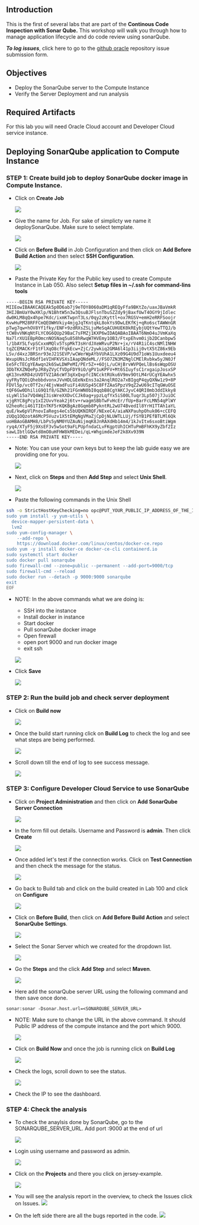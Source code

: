<!-- ![](images/200/Picture200-lab.png)   -->

## Introduction

This is the first of several labs that are part of the **Continous Code Inspection with Sonar Qube.** This workshop will walk you through how to manage application lifecycle and do code review using sonarQube.

**_To log issues_**, click here to go to the [github oracle](https://github.com/oracle/learning-library/issues/new) repository issue submission form.

## Objectives

- Deploy the SonarQube server to the Compute Instance
- Verify the Server Deployment and run analysis

## Required Artifacts

For this lab you will need Oracle Cloud account and Developer Cloud service instance.

## Deploying SonarQube application to Compute Instance

### **STEP 1**: Create build job to deploy SonarQube docker image in Compute Instance.

-  Click on **Create Job** 

    ![](images/200/lab200_createBuildJob_1.png) 

- Give the name for Job. For sake of simplicty we name it deploySonarQube. Make sure to select template.

    ![](images/200/lab200_createBuildJob_2.png)

- Click on **Before Build** in Job Configuration and then click on **Add Before Build Action** and then select **SSH Configuration**.

    ![](images/200/lab200_createBuildJob_3.png)

- Paste the Private Key for the Public key used to create Compute Instance in Lab 050. Also select **Setup files in ~/.ssh for command-lins tools**

```
-----BEGIN RSA PRIVATE KEY-----
MIIEowIBAAKCAQEAk5p0D6ab7j9eTOY8060aDM1qREQyFfa9BKtZo/uaxJBaVmkR
3HIJBmUaY0wXKlp/N1BhtW5n3w3QsuBJFlsnTbuSZZdy9jBaxfUwT4OGY9jIdlec
dw0KLM8qQx4hpe7Kdc/ixmKTwpnT3Ls/0qy2zKyttl+ox7RGSV+emH2eRRFSoojr
KvwHuPM28RFFCmQEOWHVkiy4mjgJqTKntqkL8okYs9DwLEKfKj+qRo6scTAWWnGR
pTwg7qw+hOV8Yf1fky/ENF+9zdRXsZSLjuMeSqACUHUEK0kREybjUQtYewTTQJ/b
tCW8vVNKqNtFLYC0G6QUp29BaC7sFMZj1KXP6wIDAQABAoIBAAT6NmO4uJVmKaXq
Na7lrXU1EBpROmcnNOSNaq5u858hRwqW7HVEmy1OB3/FtxpEhvm0ijb2DCanbpw5
l/1bAY5LfvpSCxxmMQlv5TspMkT3sHrdJXeWRvuP2Nr+jx/rV4R1iC4scNMlINHW
tqZCEMACKrF1tFlXqO8cfFqkEcw+ZjC/2ywkiq2GMA6l41p3iij0vtX5tZ86x9Eb
LSv/d4xzJBRSnr93eJ21SEVP/wCWerWpAYbVUhA1LXz09G4U9d71oWs1Uuxdeeu4
WxupUNsJcR6df1eVIHFKVSXsIAapQNdeML//FSO7ZN3MZNglCMElRvbkw5yJN0Jf
Ee5FcTECgYEAwqn2k6SwLDWPeMI/PEr5Z++6OjL/uCHjBrvWVPQeLlBs6sWqpOSU
3DbTKXZNQePpJR8yZVyCfVDpFDY9iO/gPV1uKPFV+Mt6SIuyfsC1rxgaipJosxSP
qK13nvKRD4zUVDTVZ1A6cWf3qXxQxpfcINCcktRUku6V9mv9OtLM4rUCgYEAwhx5
yyFRyTQOiQhebbdvonxJVvHDLGEeNxEns3a2AnqlRO2a7xBIgqP4qyQXNw1z9+8P
FDVl5p/vc0Tf2v/4EjvWadFuiFi4UUSp45C8FfZAaSPpzV9qZ2wU69cITqGWuOSE
tQF6Gw0DhiliG9Q1f8/GZNh21FGnWN0bI0qqbB8CgYAKCJyvC4QRI0mb3ddIkky8
sLyWl15a7VQ4WqI3isWreXXDvCCJk0ag+ypzLqfYx5iS00LTuqr3Lp507j7JuiOC
xjgRYC8gPcy1xI2UvvYeak2j6tv+rwagmSBbTwFvHcEr/fUp+BarFcLMN54qPlWY
U2heoRci461TIEnTKF5rKQKBgAz8Gqmb8PykntRL2wU74BvedIl8YrH1TTAh1aYL
quE/kw6pVlPnovIaRegs4eCs5bUQKNIRQF/NExeC4/aiaNXPauhpOhuk06+cCEFQ
zUQq1OQzotA6McP5Vuzv1X5tEMgNgVMaZjCpDjNLUWTLLUj/fSYB1PEfBTLMl6Qk
uoHBAoGBAMH8/LbPs5yNM0YUZAuNijmqK8JnRAXdHb14m4/1kJvItx6sxoBtiWgm
ryq4/XTyF5j9XsEF3v5wSot9aFLPUpfndaCLvFKgptUhICHTuPmBFhKX9yZbf2Iz
sawLIbtlGQwtd8mO8uHFHW8kMEDei/qL+WhgimdeJeF2k8Xv939N
-----END RSA PRIVATE KEY-----
```
- Note: You can use your own keys but to keep the lab guide easy we are providing one for you.

    ![](images/200/lab200_createBuildJob_4.png)

- Next, click on **Steps** and then **Add Step** and select **Unix Shell**.

    ![](images/200/lab200_createBuildJob_5.png)

- Paste the following commands in the Unix Shell

```bash
ssh -o StrictHostKeyChecking=no opc@PUT_YOUR_PUBLIC_IP_ADDRESS_OF_THE_INSTANCE_CREATED_IN_LAB_050 << EOF
sudo yum install -y yum-utils \
  device-mapper-persistent-data \
  lvm2
sudo yum-config-manager \
    --add-repo \
    https://download.docker.com/linux/centos/docker-ce.repo
sudo yum -y install docker-ce docker-ce-cli containerd.io
sudo systemctl start docker
sudo docker pull sonarqube
sudo firewall-cmd --zone=public --permanent --add-port=9000/tcp
sudo firewall-cmd --reload
sudo docker run --detach -p 9000:9000 sonarqube
exit
EOF
```
- NOTE: In the above commands what we are doing is: 
    - SSH into the instance 
    - Install docker in instance 
    - Start docker
    - Pull sonarQube docker image 
    - Open firewall  
    - open port 9000 and run docker image 
    - exit ssh

    ![](images/200/lab200_createBuildJob_6.png)

- Click **Save**

    ![](images/200/lab200_createBuildJob_7.png)

### **STEP 2**: Run the build job and check server deployment

- Click on **Build now**

    ![](images/200/lab200_createBuildJob_8.png)

- Once the build start running click on **Build Log** to check the log and see what steps are being performed.

    ![](images/200/lab200_runBuildJob_1.png)

- Scroll down till the end of log to see success message.

    ![](images/200/lab200_runBuildJob_2.png)

### **STEP 3**: Configure Developer Cloud Service to use SonarQube

- Click on **Project Administration** and then click on **Add SonarQube Server Connection**

    ![](images/200/lab200_configureSonar_1.png)

- In the form fill out details. Username and Password is **admin**. Then click **Create**

    ![](images/200/lab200_configureSonar_2.png)

- Once added let's test if the connection works. Click on **Test Connection** and then check the message for the status.

    ![](images/200/lab200_configureSonar_3.png)

- Go back to Build tab and click on the build created in Lab 100 and click on **Configure**

    ![](images/200/lab200_configureSonar_4.png)

- Click on **Before Build**, then click on **Add Before Build Action** and select **SonarQube Settings**.

    ![](images/200/lab200_configureSonar_5.png)

- Select the Sonar Server which we created for the dropdown list.

    ![](images/200/lab200_configureSonar_6.png)

- Go the **Steps** and the click **Add Step** and select **Maven**.

    ![](images/200/lab200_configureSonar_7.png)

- Here add the sonarQube server URL using the following command and then save once done.

```
sonar:sonar -Dsonar.host.url=<SONARQUBE_SERVER_URL>
```

- NOTE: Make sure to change the URL in the above command. It should Public IP address of the compute instance and the port which 9000.

    ![](images/200/lab200_configureSonar_8.png)

- Click on **Build Now** and once the job is running click on **Build Log**

    ![](images/200/lab200_runBuild_1.png)

- Check the logs, scroll down to see the status.

    ![](images/200/lab200_runBuild_2.png)

- Check the IP to see the dashboard.


### **STEP 4**: Check the analysis

- To check the anaylsis done by SonarQube, go to the SONARQUBE_SERVER_URL.  Add port :9000 at the end of url

    ![](images/200/lab200_soarqube_dashboard.png)

- Login using username and password as admin.

    ![](images/200/1.png)

- Click on the **Projects** and there you click on jersey-example.

    ![](images/200/2.png)

- You will see the analysis report in the overview, to check the Issues click on Issues.
    ![](images/200/3.png)

- On the left side there are all the bugs reported in the code.
    ![](images/200/4.png)